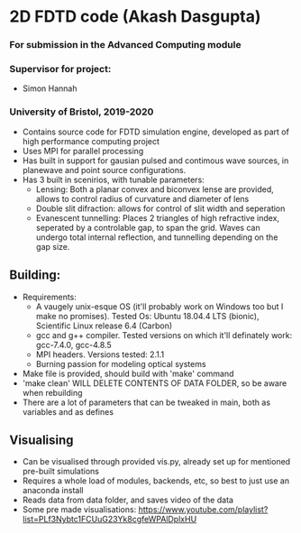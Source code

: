 # 2D FDTD code (Akash Dasgupta) 
### For submission in the Advanced Computing module

### Supervisor for project: 
* Simon Hannah

### University of Bristol, 2019-2020

* Contains source code for FDTD simulation engine, developed as part of high performance computing project
* Uses MPI for parallel processing
* Has built in support for gausian pulsed and contimous wave sources, in planewave and point source configurations.
* Has 3 built in scenirios, with tunable parameters:
    * Lensing: Both a planar convex and biconvex lense are provided, allows to control radius of curvature and diameter of lens
    * Double slit difraction: allows for control of slit width and seperation
    * Evanescent tunnelling: Places 2 triangles of high refractive index, seperated by a controlable gap, to span the grid. Waves can undergo total internal reflection, and tunnelling depending on the gap size.

## Building:

* Requirements: 
    * A vaugely unix-esque OS (it'll probably work on Windows too but I make no promises). Tested Os: Ubuntu 18.04.4 LTS (bionic), Scientific Linux release 6.4 (Carbon)
    * gcc and g++ compiler. Tested versions on which it'll definately work: gcc-7.4.0, gcc-4.8.5
    * MPI headers. Versions tested: 2.1.1
    * Burning passion for modeling optical systems
* Make file is provided, should build with 'make' command
* 'make clean' WILL DELETE CONTENTS OF DATA FOLDER, so be aware when rebuilding
* There are a lot of parameters that can be tweaked in main, both as variables and as defines

## Visualising 

* Can be visualised through provided vis.py, already set up for mentioned pre-built simulations
* Requires a whole load of modules, backends, etc, so best to just use an anaconda install
* Reads data from data folder, and saves video of the data
* Some pre made visualisations: https://www.youtube.com/playlist?list=PLf3Nybtc1FCUuG23Yk8cgfeWPAlDplxHU
